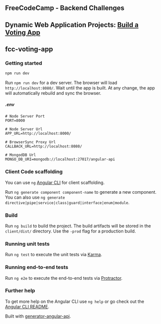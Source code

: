 ## FreeCodeCamp - Backend Challenges
## Dynamic Web Application Projects: [Build a Voting App](https://www.freecodecamp.org/challenges/build-a-voting-app)
## fcc-voting-app

### Getting started

```bash
npm run dev
```

Run `npm run dev` for a dev server. The browser will load `http://localhost:8080/`. Wait until the app is built. At any change, the app will automatically rebuild and sync the browser.

##### .env
```
# Node Server Port
PORT=8000

# Node Server Url
APP_URL=http://localhost:8000/

# BrowserSync Proxy Url
CALLBACK_URL=http://localhost:8080/

# MongodDB Url
MONGO_DB_URI=mongodb://localhost:27017/angular-api
```

### Client Code scaffolding

You can use `ng` [Angular CLI](https://github.com/angular/angular-cli) for client scaffolding.

Run `ng generate component component-name` to generate a new component. You can also use `ng generate directive|pipe|service|class|guard|interface|enum|module`.

### Build

Run `ng build` to build the project. The build artifacts will be stored in the `client/dist/` directory. Use the `-prod` flag for a production build.

### Running unit tests

Run `ng test` to execute the unit tests via [Karma](https://karma-runner.github.io).

### Running end-to-end tests

Run `ng e2e` to execute the end-to-end tests via [Protractor](http://www.protractortest.org/).

### Further help

To get more help on the Angular CLI use `ng help` or go check out the [Angular CLI README](https://github.com/angular/angular-cli/blob/master/README.md).


Built with [generator-angular-api](https://github.com/amimaro/generator-angular-api).
